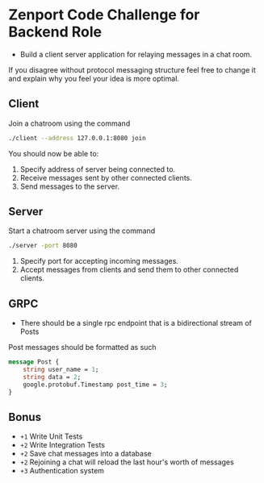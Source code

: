 # Zenport Code Challenge for Backend Role

* Build a client server application for relaying messages in a chat room.

If you disagree without protocol messaging structure feel free to change it and explain why you feel your idea is more optimal.

## Client

Join a chatroom using the command

```bash
./client --address 127.0.0.1:8080 join 
```

You should now be able to:
1) Specify address of server being connected to.
2) Receive messages sent by other connected clients.
3) Send messages to the server.

## Server

Start a chatroom server using the command

```bash
./server -port 8080
```

1) Specify port for accepting incoming messages.
2) Accept messages from clients and send them to other connected clients.

## GRPC

* There should be a single rpc endpoint that is a bidirectional stream of Posts

Post messages should be formatted as such

```proto
message Post {
    string user_name = 1;
    string data = 2;
    google.protobuf.Timestamp post_time = 3;
}
```

## Bonus
* `+1` Write Unit Tests
* `+2` Write Integration Tests
* `+2` Save chat messages into a database
* `+2` Rejoining a chat will reload the last hour's worth of messages
* `+3` Authentication system

